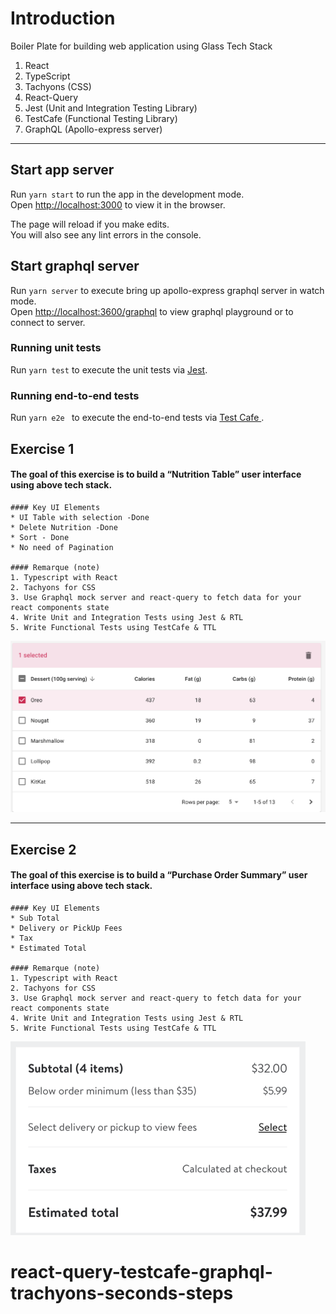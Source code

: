# Introduction
Boiler Plate for building web application using Glass Tech Stack
1. React
2. TypeScript
3. Tachyons (CSS)
4. React-Query 
5. Jest (Unit and Integration Testing Library)
6. TestCafe (Functional Testing Library)
7. GraphQL (Apollo-express server)
---

## Start app server

Run `yarn start` to run the app in the development mode.<br />
Open [http://localhost:3000](http://localhost:3000) to view it in the browser.

The page will reload if you make edits.<br />
You will also see any lint errors in the console.

## Start graphql server

Run `yarn server` to execute bring up apollo-express graphql server in watch mode. <br />
Open [http://localhost:3600/graphql](http://localhost:3600/graphql) to view graphql playground or to connect to server.

### Running unit tests

Run `yarn test` to execute the unit tests via [Jest](https://jestjs.io).

### Running end-to-end tests

Run `yarn e2e ` to execute the end-to-end tests via [Test Cafe ](https://devexpress.github.io/testcafe/).

## Exercise 1
   #### The goal of this exercise is to build a “Nutrition Table” user interface using above tech stack. <br/>
    #### Key UI Elements
    * UI Table with selection -Done
    * Delete Nutrition -Done
    * Sort - Done
    * No need of Pagination
   
    #### Remarque (note)
    1. Typescript with React  
    2. Tachyons for CSS
    3. Use Graphql mock server and react-query to fetch data for your react components state
    4. Write Unit and Integration Tests using Jest & RTL
    5. Write Functional Tests using TestCafe & TTL
    
![image](./src/assets/nutrition.png)

---

## Exercise 2
   #### The goal of this exercise is to build a “Purchase Order Summary” user interface using above tech stack. <br/>
    #### Key UI Elements
    * Sub Total
    * Delivery or PickUp Fees
    * Tax
    * Estimated Total
   
    #### Remarque (note)
    1. Typescript with React  
    2. Tachyons for CSS
    3. Use Graphql mock server and react-query to fetch data for your react components state
    4. Write Unit and Integration Tests using Jest & RTL
    5. Write Functional Tests using TestCafe & TTL

![image](./src/assets/pos.png)
# react-query-testcafe-graphql-trachyons-seconds-steps
